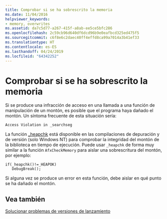 ```yaml
---
title: Comprobar si se ha sobrescrito la memoria
ms.date: 11/04/2016
helpviewer_keywords:
- memory, overwrites
ms.assetid: da7c5d77-a267-415f-a8ab-ee5ce5bfc286
ms.openlocfilehash: 2c59cb96d640df6dcd96b9e0eafbcd325ed475f5
ms.sourcegitcommit: c6f8e6c2daec40ff4effd8ca99a7014a3b41ef33
ms.translationtype: HT
ms.contentlocale: es-ES
ms.lasthandoff: 04/24/2019
ms.locfileid: "64342252"
---
```

# <a name="checking-for-memory-overwrites"></a>Comprobar si se ha sobrescrito la memoria

Si se produce una infracción de acceso en una llamada a una función de manipulación de un montón, es posible que el programa haya dañado el montón. Un síntoma frecuente de esta situación sería:

```
Access Violation in _searchseg
```

La función [_heapchk](../c-runtime-library/reference/heapchk.md) está disponible en las compilaciones de depuración y de versión (solo Windows NT) para comprobar la integridad del montón de la biblioteca en tiempo de ejecución. Puede usar `_heapchk` de forma muy similar a la función `AfxCheckMemory` para aislar una sobrescritura del montón, por ejemplo:

```
if(_heapchk()!=_HEAPOK)
   DebugBreak();
```

Si alguna vez se produce un error en esta función, debe aislar en qué punto se ha dañado el montón.

## <a name="see-also"></a>Vea también

[Solucionar problemas de versiones de lanzamiento](fixing-release-build-problems.md)
